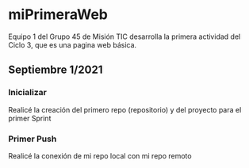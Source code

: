 # miPrimeraWeb
Equipo 1 del Grupo 45 de Misión TIC desarrolla la primera actividad del Ciclo 3, que es una pagina web básica.

## Septiembre 1/2021

### Inicializar

Realicé la creación del primero repo (repositorio) y del proyecto para el primer Sprint

### Primer Push

Realicé la conexión de mi repo local con mi repo remoto
